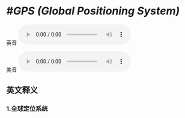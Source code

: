 # ***\#GPS (Global Positioning System)*** 
英音
<audio src="./media/GPS (Global Positioning System)1_AAC.aac" controls="controls"></audio>

美音
<audio src="./media/GPS (Global Positioning System)2_AAC.aac" controls="controls"></audio>



  

英文释义
---
### 1.**全球定位系统**  



